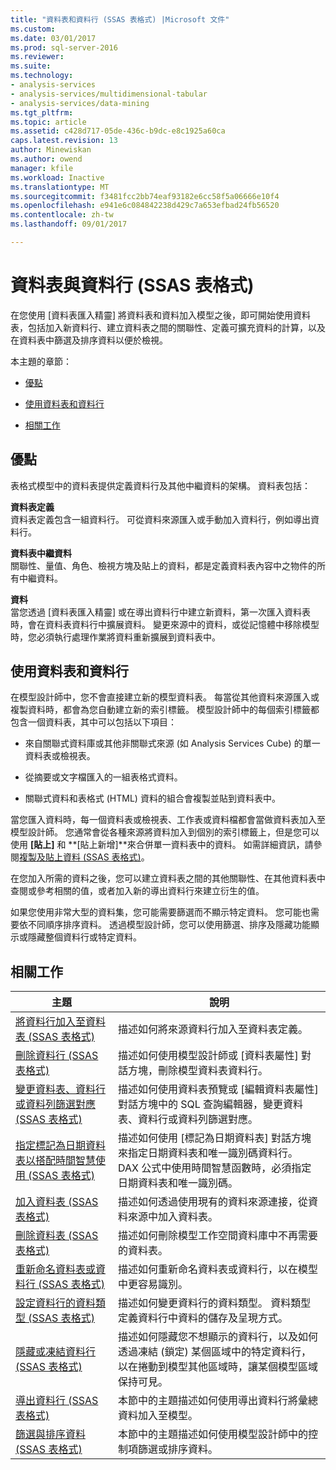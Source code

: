 ```yaml
---
title: "資料表和資料行 (SSAS 表格式) |Microsoft 文件"
ms.custom: 
ms.date: 03/01/2017
ms.prod: sql-server-2016
ms.reviewer: 
ms.suite: 
ms.technology:
- analysis-services
- analysis-services/multidimensional-tabular
- analysis-services/data-mining
ms.tgt_pltfrm: 
ms.topic: article
ms.assetid: c428d717-05de-436c-b9dc-e8c1925a60ca
caps.latest.revision: 13
author: Minewiskan
ms.author: owend
manager: kfile
ms.workload: Inactive
ms.translationtype: MT
ms.sourcegitcommit: f3481fcc2bb74eaf93182e6cc58f5a06666e10f4
ms.openlocfilehash: e941e6c084842238d429c7a653efbad24fb56520
ms.contentlocale: zh-tw
ms.lasthandoff: 09/01/2017

---
```

# <a name="tables-and-columns-ssas-tabular"></a>資料表與資料行 (SSAS 表格式)
  在您使用 [資料表匯入精靈] 將資料表和資料加入模型之後，即可開始使用資料表，包括加入新資料行、建立資料表之間的關聯性、定義可擴充資料的計算，以及在資料表中篩選及排序資料以便於檢視。  
  
 本主題的章節：  
  
-   [優點](#bkmk_benefits)  
  
-   [使用資料表和資料行](#bkmk_working)  
  
-   [相關工作](#bkmk_related_tasks)  
  
##  <a name="bkmk_benefits"></a> 優點  
 表格式模型中的資料表提供定義資料行及其他中繼資料的架構。 資料表包括：  
  
 **資料表定義**  
 資料表定義包含一組資料行。 可從資料來源匯入或手動加入資料行，例如導出資料行。  
  
 **資料表中繼資料**  
 關聯性、量值、角色、檢視方塊及貼上的資料，都是定義資料表內容中之物件的所有中繼資料。  
  
 **資料**  
 當您透過 [資料表匯入精靈] 或在導出資料行中建立新資料，第一次匯入資料表時，會在資料表資料行中擴展資料。 變更來源中的資料，或從記憶體中移除模型時，您必須執行處理作業將資料重新擴展到資料表中。  
  
##  <a name="bkmk_working"></a> 使用資料表和資料行  
 在模型設計師中，您不會直接建立新的模型資料表。 每當從其他資料來源匯入或複製資料時，都會為您自動建立新的索引標籤。 模型設計師中的每個索引標籤都包含一個資料表，其中可以包括以下項目：  
  
-   來自關聯式資料庫或其他非關聯式來源 (如 Analysis Services Cube) 的單一資料表或檢視表。  
  
-   從摘要或文字檔匯入的一組表格式資料。  
  
-   關聯式資料和表格式 (HTML) 資料的組合會複製並貼到資料表中。  
  
 當您匯入資料時，每一個資料表或檢視表、工作表或資料檔都會當做資料表加入至模型設計師。 您通常會從各種來源將資料加入到個別的索引標籤上，但是您可以使用 **[貼上]** 和 **[貼上新增]**來合併單一資料表中的資料。 如需詳細資訊，請參閱[複製及貼上資料 &#40;SSAS 表格式&#41;](../../analysis-services/tabular-models/ssas-import-data-copy-and-paste-data.md)。  
  
 在您加入所需的資料之後，您可以建立資料表之間的其他關聯性、在其他資料表中查閱或參考相關的值，或者加入新的導出資料行來建立衍生的值。  
  
 如果您使用非常大型的資料集，您可能需要篩選而不顯示特定資料。 您可能也需要依不同順序排序資料。 透過模型設計師，您可以使用篩選、排序及隱藏功能顯示或隱藏整個資料行或特定資料。  
  
##  <a name="bkmk_related_tasks"></a> 相關工作  
  
|主題|說明|  
|-----------|-----------------|  
|[將資料行加入至資料表 &#40;SSAS 表格式&#41;](../../analysis-services/tabular-models/add-columns-to-a-table-ssas-tabular.md)|描述如何將來源資料行加入至資料表定義。|  
|[刪除資料行 &#40;SSAS 表格式&#41;](../../analysis-services/tabular-models/delete-a-column-ssas-tabular.md)|描述如何使用模型設計師或 [資料表屬性] 對話方塊，刪除模型資料表資料行。|  
|[變更資料表、資料行或資料列篩選對應 &#40;SSAS 表格式&#41;](../../analysis-services/tabular-models/change-table-column-or-row-filter-mappings-ssas-tabular.md)|描述如何使用資料表預覽或 [編輯資料表屬性] 對話方塊中的 SQL 查詢編輯器，變更資料表、資料行或資料列篩選對應。|  
|[指定標記為日期資料表以搭配時間智慧使用 &#40;SSAS 表格式&#41;](../../analysis-services/tabular-models/specify-mark-as-date-table-for-use-with-time-intelligence-ssas-tabular.md)|描述如何使用 [標記為日期資料表] 對話方塊來指定日期資料表和唯一識別碼資料行。 DAX 公式中使用時間智慧函數時，必須指定日期資料表和唯一識別碼。|  
|[加入資料表 &#40;SSAS 表格式&#41;](../../analysis-services/tabular-models/add-a-table-ssas-tabular.md)|描述如何透過使用現有的資料來源連接，從資料來源中加入資料表。|  
|[刪除資料表 &#40;SSAS 表格式&#41;](../../analysis-services/tabular-models/delete-a-table-ssas-tabular.md)|描述如何刪除模型工作空間資料庫中不再需要的資料表。|  
|[重新命名資料表或資料行 &#40;SSAS 表格式&#41;](../../analysis-services/tabular-models/rename-a-table-or-column-ssas-tabular.md)|描述如何重新命名資料表或資料行，以在模型中更容易識別。|  
|[設定資料行的資料類型 &#40;SSAS 表格式&#41;](../../analysis-services/tabular-models/set-the-data-type-of-a-column-ssas-tabular.md)|描述如何變更資料行的資料類型。 資料類型定義資料行中資料的儲存及呈現方式。|  
|[隱藏或凍結資料行 &#40;SSAS 表格式&#41;](../../analysis-services/tabular-models/hide-or-freeze-columns-ssas-tabular.md)|描述如何隱藏您不想顯示的資料行，以及如何透過凍結 (鎖定) 某個區域中的特定資料行，以在捲動到模型其他區域時，讓某個模型區域保持可見。|  
|[導出資料行 &#40;SSAS 表格式&#41;](../../analysis-services/tabular-models/ssas-calculated-columns.md)|本節中的主題描述如何使用導出資料行將彙總資料加入至模型。|  
|[篩選與排序資料 &#40;SSAS 表格式&#41;](http://msdn.microsoft.com/library/55ebd7a6-2458-4398-911f-fcfeb2413f1b)|本節中的主題描述如何使用模型設計師中的控制項篩選或排序資料。|  
  
  

